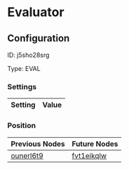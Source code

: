 # Evaluator
## Configuration
ID:  j5sho28srg

Type: EVAL 


### Settings
| Setting | Value  |
| :------------------------ | ---------------------------------------- |
 




### Position
| Previous Nodes | Future Nodes |
| :------------- | ------------ |
| [ounerl6t9](./ounerl6t9.md) | [fvt1eikqlw](./fvt1eikqlw.md) |